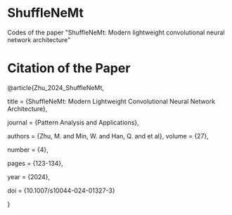 # ShuffleNeMt
Codes of the paper "ShuffleNeMt: Modern lightweight convolutional neural network architecture"

# Citation of the Paper

@article{Zhu_2024_ShuffleNeMt, 

  title = {ShuffleNeMt: Modern Lightweight Convolutional Neural Network Architecture}, 

  journal = {Pattern Analysis and Applications}, 

  authors = {Zhu, M. and Min, W. and Han, Q. and et al}, volume = {27}, 

  number = {4}, 

  pages = {123-134}, 

  year = {2024}, 

  doi = {10.1007/s10044-024-01327-3}

 }
